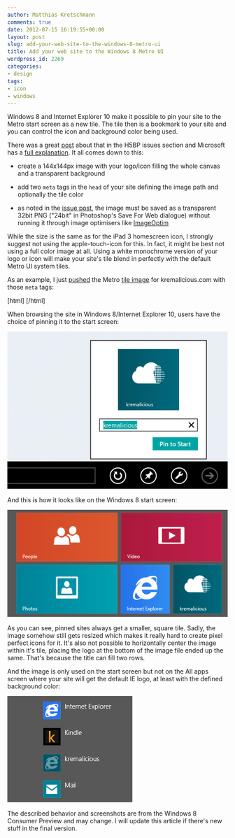 ```yaml
---
author: Matthias Kretschmann
comments: true
date: 2012-07-15 16:19:55+00:00
layout: post
slug: add-your-web-site-to-the-windows-8-metro-ui
title: Add your web site to the Windows 8 Metro UI
wordpress_id: 2269
categories:
- design
tags:
- icon
- windows
---
```


Windows 8 and Internet Explorer 10 make it possible to pin your site to the Metro start screen as a new tile. The tile then is a bookmark to your site and you can control the icon and background color being used.





There was a great [post](https://github.com/h5bp/html5-boilerplate/issues/1136) about that in the H5BP issues section and Microsoft has a [full explanation](https://blogs.msdn.com/b/ie/archive/2012/06/08/high-quality-visuals-for-pinned-sites-in-windows-8.aspx). It all comes down to this:



<!-- more -->





  * create a 144x144px image with your logo/icon filling the whole canvas and a transparent background


  * add two `meta` tags in the `head` of your site defining the image path and optionally the tile color


  * as noted in the [issue post](https://github.com/h5bp/html5-boilerplate/issues/1136), the image must be saved as a transparent 32bit PNG ("24bit" in Photoshop's Save For Web dialogue) without running it through image optimisers like [ImageOptim](http://imageoptim.com)





While the size is the same as for the iPad 3 homescreen icon, I strongly suggest not using the apple-touch-icon for this. In fact, it might be best not using a full color image at all. Using a white monochrome version of your logo or icon will make your site's tile blend in perfectly with the default Metro UI system tiles.





As an example, I just [pushed](https://github.com/kremalicious/kremalicious2/commit/4c7e215f4abecde4385028767b633be1278f277e) the Metro [tile image](/metro-tile.png) for kremalicious.com with those `meta` tags:



[html]<meta name="msapplication-TileImage" content="/metro-tile.png"/>
<meta name="msapplication-TileColor" content="#015565"/>
[/html]



When browsing the site in Windows 8/Internet Explorer 10, users have the choice of pinning it to the start screen:



![](/media/Windows-8-Metro-tile-kremalicious.png)

And this is how it looks like on the Windows 8 start screen:

![](/media/Windows-8-Metro-tile-kremalicious-in-action.png)

As you can see, pinned sites always get a smaller, square tile. Sadly, the image somehow still gets resized which makes it really hard to create pixel perfect icons for it. It's also not possible to horizontally center the image within it's tile, placing the logo at the bottom of the image file ended up the same. That's because the title can fill two rows.

And the image is only used on the start screen but not on the All apps screen where your site will get the default IE logo, at least with the defined background color:

![](/media/Windows-8-Metro-tile-kremalicious-all-apps.png)

The described behavior and screenshots are from the Windows 8 Consumer Preview and may change. I will update this article if there's new stuff in the final version.
